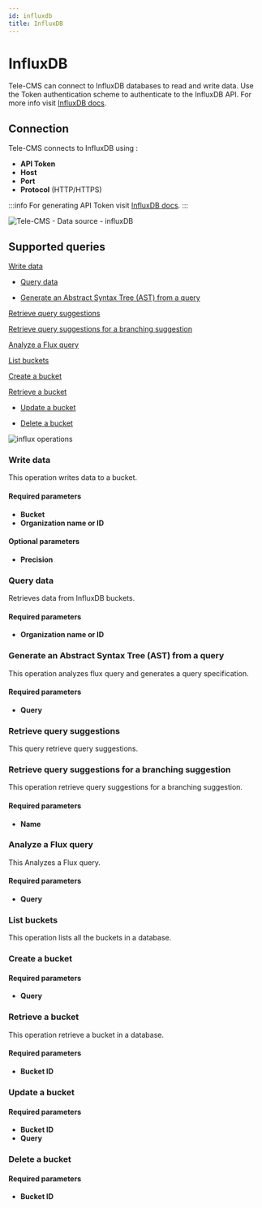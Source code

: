 ```yaml
---
id: influxdb
title: InfluxDB
---
```


# InfluxDB

Tele-CMS can connect to InfluxDB databases to read and write data. Use the Token authentication scheme to authenticate to the InfluxDB API. For more info visit [InfluxDB docs](https://docs.influxdata.com/).

## Connection

Tele-CMS connects to InfluxDB using :

- **API Token**
- **Host**
- **Port**
- **Protocol** (HTTP/HTTPS)

:::info
For generating API Token visit [InfluxDB docs](https://docs.influxdata.com/influxdb/cloud/security/tokens/create-token/).
:::

<div style={{textAlign: 'center'}}>

![Tele-CMS - Data source - influxDB](/img/datasource-reference/influxdb/influxauth.png)

</div>

## Supported queries

[Write data](#write-data)

- [Query data](#query-data)

- [Generate an Abstract Syntax Tree (AST) from a query](#generate-an-abstract-syntax-tree-ast-from-a-query)

[Retrieve query suggestions](#retrieve-query-suggestions)

[Retrieve query suggestions for a branching suggestion](#retrieve-query-suggestions-for-a-branching-suggestion)

[Analyze a Flux query](#analyze-a-flux-query)

[List buckets](#list-buckets)

[Create a bucket](#create-a-bucket)

[Retrieve a bucket](#retrieve-a-bucket)

- [Update a bucket](#update-a-bucket)

- [Delete a bucket](#delete-a-bucket)

<img className="screenshot-full" src="/img/datasource-reference/influxdb/operations.png" alt="influx operations" />

### Write data

This operation writes data to a bucket.

#### Required parameters

- **Bucket**
- **Organization name or ID**

#### Optional parameters

- **Precision**

### Query data

Retrieves data from InfluxDB buckets.

#### Required parameters

- **Organization name or ID**

### Generate an Abstract Syntax Tree (AST) from a query

This operation analyzes flux query and generates a query specification.

#### Required parameters

- **Query**

### Retrieve query suggestions

This query retrieve query suggestions.

### Retrieve query suggestions for a branching suggestion

This operation retrieve query suggestions for a branching suggestion.

#### Required parameters

- **Name**

### Analyze a Flux query

This Analyzes a Flux query.

#### Required parameters

- **Query**

### List buckets

This operation lists all the buckets in a database.

### Create a bucket

#### Required parameters

- **Query**

### Retrieve a bucket

This operation retrieve a bucket in a database.

#### Required parameters

- **Bucket ID**

### Update a bucket

#### Required parameters

- **Bucket ID**
- **Query**

### Delete a bucket

#### Required parameters

- **Bucket ID**

